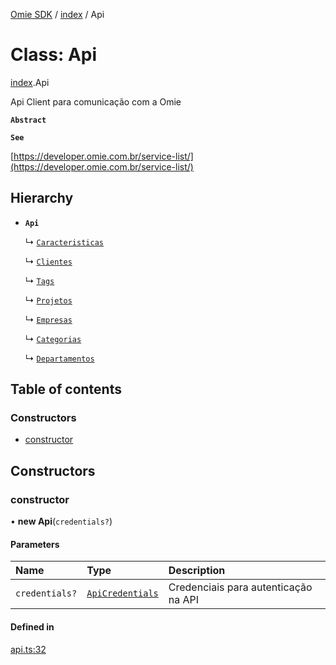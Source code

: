 [Omie SDK](../README.md) / [index](../modules/index.md) / Api

# Class: Api

[index](../modules/index.md).Api

Api Client para comunicação com a Omie

**`Abstract`**

**`See`**

[https://developer.omie.com.br/service-list/](https://developer.omie.com.br/service-list/)

## Hierarchy

- **`Api`**

  ↳ [`Caracteristicas`](lib.Caracteristicas.md)

  ↳ [`Clientes`](lib.Clientes.md)

  ↳ [`Tags`](lib.Tags.md)

  ↳ [`Projetos`](lib.Projetos.md)

  ↳ [`Empresas`](lib.Empresas.md)

  ↳ [`Categorias`](lib.Categorias.md)

  ↳ [`Departamentos`](lib.Departamentos.md)

## Table of contents

### Constructors

- [constructor](index.Api.md#constructor)

## Constructors

### constructor

• **new Api**(`credentials?`)

#### Parameters

| Name | Type | Description |
| :------ | :------ | :------ |
| `credentials?` | [`ApiCredentials`](../modules/index.md#apicredentials) | Credenciais para autenticação na API |

#### Defined in

[api.ts:32](https://github.com/lucas-bogos/omie-sdk/blob/fa631c8/src/api.ts#L32)
